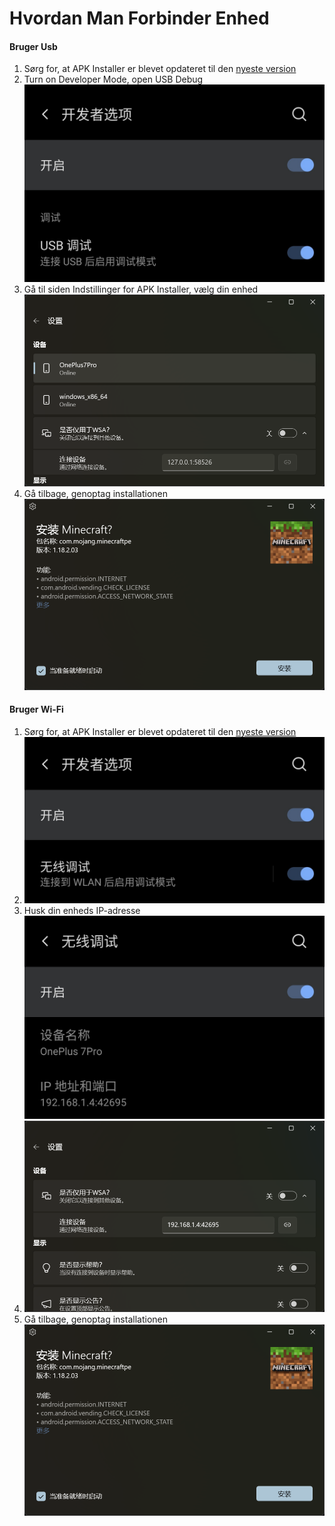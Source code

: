 # Hvordan Man Forbinder Enhed
#### Bruger Usb
1. Sørg for, at APK Installer er blevet opdateret til den [nyeste version](https://www.microsoft.com/store/productId/9P2JFQ43FPPG "APK Installer")
2. Turn on Developer Mode, open USB Debug ![Udviklertilstand](https://raw.githubusercontent.com/Paving-Base/APK-Installer/screenshots/Documents/Tutorials/How%20To%20Connect%20Device/Images/Screenshot_20221002-172252.jpg)
3. Gå til siden Indstillinger for APK Installer, vælg din enhed ![indstillingsside](https://raw.githubusercontent.com/Paving-Base/APK-Installer/screenshots/Documents/Tutorials/How%20To%20Connect%20Device/Images/Snipaste_2022-10-02_17-37-30.png)
4. Gå tilbage, genoptag installationen ![Genoptag Installationen](https://raw.githubusercontent.com/Paving-Base/APK-Installer/screenshots/Documents/Tutorials/How%20To%20Connect%20Device/Images/Snipaste_2022-10-02_17-34-04.png)
#### Bruger Wi-Fi
1. Sørg for, at APK Installer er blevet opdateret til den [nyeste version](https://www.microsoft.com/store/productId/9P2JFQ43FPPG "APK Installer")
2. ![Udviklertilstand](https://raw.githubusercontent.com/Paving-Base/APK-Installer/screenshots/Documents/Tutorials/How%20To%20Connect%20Device/Images/Screenshot_20221002-174001.jpg)
3. Husk din enheds IP-adresse ![IP-adresse](https://raw.githubusercontent.com/Paving-Base/APK-Installer/screenshots/Documents/Tutorials/How%20To%20Connect%20Device/Images/Screenshot_20221002-174200.jpg)
3. ![indstillingsside](https://raw.githubusercontent.com/Paving-Base/APK-Installer/screenshots/Documents/Tutorials/How%20To%20Connect%20Device/Images/Snipaste_2022-10-02_17-46-28.png)
4. Gå tilbage, genoptag installationen ![Genoptag Installationen](https://raw.githubusercontent.com/Paving-Base/APK-Installer/screenshots/Documents/Tutorials/How%20To%20Connect%20Device/Images/Snipaste_2022-10-02_17-34-04.png)
